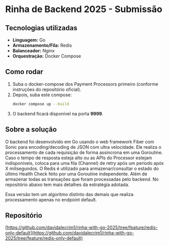 # Rinha de Backend 2025 - Submissão

## Tecnologias utilizadas
- **Linguagem:** Go
- **Armazenamento/Fila:** Redis
- **Balanceador:** Nginx
- **Orquestração:** Docker Compose

## Como rodar
1. Suba o docker-compose dos Payment Processors primeiro (conforme instruções do repositório oficial).
2. Depois, suba este compose:
   ```sh
   docker compose up --build
   ```
3. O backend ficará disponível na porta **9999**.

## Sobre a solução
O backend foi desenvolvido em Go usando o web framework Fiber com Sonic para encoding/decoding de JSON com ultra velocidade. Ele realiza o processamento de cada requisição de forma assincrona em uma Goroutine. Caso o tempo de resposta esteja alto ou as APIs do Processor estejam indisponíveis, coloca para uma fila (Channel) de retry após um periodo apóx X milisegundos. O Redis é utilizado para armazenar/consultar o estado do último Health Check feito por uma Goroutine independente. Além de armazenar todas as transações que foram processadas pelo backend. No repositório abaixo tem mais detalhes da estratégia adotada.

Essa versão tem um algoritmo distinto das demais que realiza processamento apenas no endpoint default.

## Repositório
[https://github.com/davidalecrim1/rinha-with-go-2025/tree/feature/redis-only-default](https://github.com/davidalecrim1/rinha-with-go-2025/tree/feature/redis-only-default)